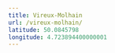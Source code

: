 ```yaml
---
title: Vireux-Molhain
url: /vireux-molhain/
latitude: 50.0845798
longitude: 4.723894400000001
---
```

